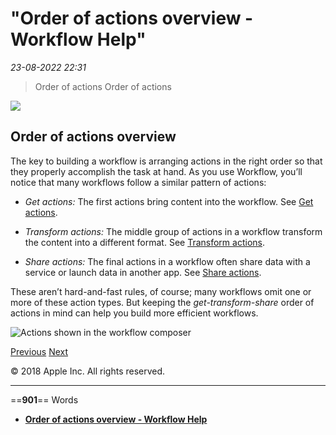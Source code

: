 # "Order of actions overview - Workflow Help"

*23-08-2022 22:31* 

> Order of actions
Order of actions

![](https://help.apple.com/workflow/en.lproj/GlobalArt/AppIconDefault_Workflow.png)

## Order of actions overview

The key to building a workflow is arranging actions in the right order so that they properly accomplish the task at hand. As you use Workflow, you’ll notice that many workflows follow a similar pattern of actions:

-   *Get actions:* The first actions bring content into the workflow. See [Get actions](https://help.apple.com/workflow/#/apd5c2bd430f).
    
-   *Transform actions:* The middle group of actions in a workflow transform the content into a different format. See [Transform actions](https://help.apple.com/workflow/#/apd1d9413cfb).
    
-   *Share actions:* The final actions in a workflow often share data with a service or launch data in another app. See [Share actions](https://help.apple.com/workflow/#/apdaf74d75a5).
    

These aren’t hard-and-fast rules, of course; many workflows omit one or more of these action types. But keeping the *get-transform-share* order of actions in mind can help you build more efficient workflows.

![Actions shown in the workflow composer](https://help.apple.com/workflow/en.lproj/Art/S0094_GetTransformShare.png)

[Previous](https://help.apple.com/workflow/#/apdc33e4f4da) [Next](https://help.apple.com/workflow/#/apd5c2bd430f)

© 2018 Apple Inc. All rights reserved.
***

==**901**== Words

- **[Order of actions overview - Workflow Help](https://help.apple.com/workflow/#/apde53ab0903)**